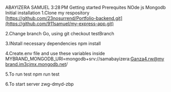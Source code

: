 ABAYIZERA SAMUEL
3:28 PM
Getting started 
Prerequites
 NOde js 
 Mongodb
Initial installation 
 1.Clone my respository
     [https://github.com/23nosurrend/Portfolio-backend.git](https://github.com/911samuel/my-express-app.git)

     
 2.Change branch 
     Go, using git checkout testBranch
     

 3.INstall necessary dependencies 
     npm install

     
4.Create.env file and use these variables inside 
  MYBRAND_MONGODB_URI=mongodb+srv://samabayizera:Ganza4.rw@mybrand.im3cjmx.mongodb.net/
  
5.To run test 
   npm run test
   
6.To  start server
zwg-dmyd-zbp
